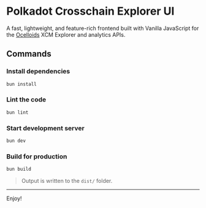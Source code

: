 # Polkadot Crosschain Explorer UI

A fast, lightweight, and feature-rich frontend built with Vanilla JavaScript for the [Ocelloids](https://ocelloids.net) XCM Explorer and analytics APIs.

## Commands

### Install dependencies

```sh
bun install
```

### Lint the code

```sh
bun lint
```

### Start development server

```sh
bun dev
```

### Build for production

```sh
bun build
```

> Output is written to the `dist/` folder.

---

Enjoy!
